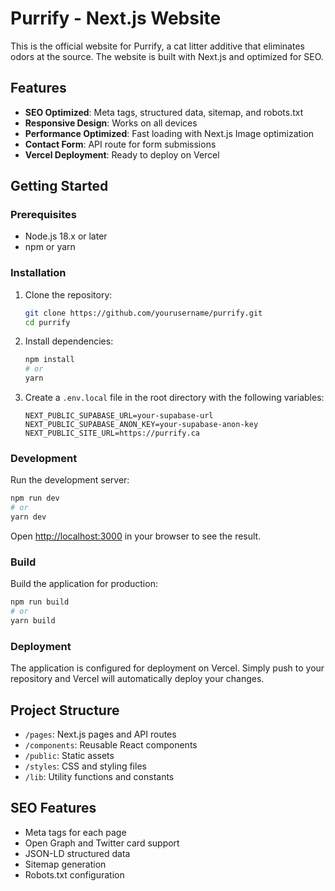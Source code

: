 # Purrify - Next.js Website

This is the official website for Purrify, a cat litter additive that eliminates odors at the source. The website is built with Next.js and optimized for SEO.

## Features

- **SEO Optimized**: Meta tags, structured data, sitemap, and robots.txt
- **Responsive Design**: Works on all devices
- **Performance Optimized**: Fast loading with Next.js Image optimization
- **Contact Form**: API route for form submissions
- **Vercel Deployment**: Ready to deploy on Vercel

## Getting Started

### Prerequisites

- Node.js 18.x or later
- npm or yarn

### Installation

1. Clone the repository:
   ```bash
   git clone https://github.com/yourusername/purrify.git
   cd purrify
   ```

2. Install dependencies:
   ```bash
   npm install
   # or
   yarn
   ```

3. Create a `.env.local` file in the root directory with the following variables:
   ```
   NEXT_PUBLIC_SUPABASE_URL=your-supabase-url
   NEXT_PUBLIC_SUPABASE_ANON_KEY=your-supabase-anon-key
   NEXT_PUBLIC_SITE_URL=https://purrify.ca
   ```

### Development

Run the development server:

```bash
npm run dev
# or
yarn dev
```

Open [http://localhost:3000](http://localhost:3000) in your browser to see the result.

### Build

Build the application for production:

```bash
npm run build
# or
yarn build
```

### Deployment

The application is configured for deployment on Vercel. Simply push to your repository and Vercel will automatically deploy your changes.

## Project Structure

- `/pages`: Next.js pages and API routes
- `/components`: Reusable React components
- `/public`: Static assets
- `/styles`: CSS and styling files
- `/lib`: Utility functions and constants

## SEO Features

- Meta tags for each page
- Open Graph and Twitter card support
- JSON-LD structured data
- Sitemap generation
- Robots.txt configuration
